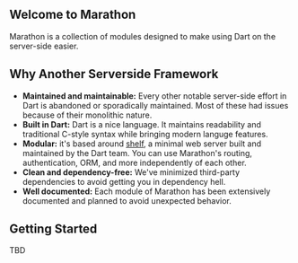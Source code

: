## Welcome to Marathon

Marathon is a collection of modules designed to make using Dart on the server-side easier.

## Why Another Serverside Framework

- **Maintained and maintainable:** Every other notable server-side effort in Dart is abandoned or sporadically maintained. Most of these had issues because of their monolithic nature.
- **Built in Dart:** Dart is a nice language. It maintains readability and traditional C-style syntax while bringing modern languge features.
- **Modular:** it's based around [shelf](https://pub.dev/packages/shelf), a minimal web server built and maintained by the Dart team. You can use Marathon's routing, authentication, ORM, and more independently of each other. 
- **Clean and dependency-free:** We've minimized third-party dependencies to avoid getting you in dependency hell.
- **Well documented:** Each module of Marathon has been extensively documented and planned to avoid unexpected behavior.

## Getting Started
TBD
